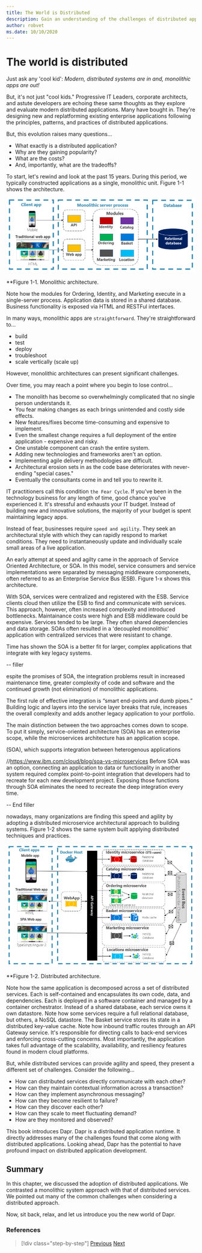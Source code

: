 ```yaml
---
title: The World is Distributed
description: Gain an understanding of the challenges of distributed applications
author: robvet
ms.date: 10/10/2020
---
```


# The world is distributed

Just ask any 'cool kid': *Modern, distributed systems are in and, monolithic apps are out!* 

But, it's not just "cool kids." Progressive IT Leaders, corporate architects, and astute developers are echoing these same thoughts as they explore and evaluate modern distributed applications. Many have bought in. They're designing new and replatforming existing enterprise applications following the principles, patterns, and practices of distributed applications.

But, this evolution raises many questions...

- What exactly is a distributed application?
- Why are they gaining popularity?
- What are the costs?
- And, importantly, what are the tradeoffs?

To start, let's rewind and look at the past 15 years. During this period, we typically constructed applications as a single, monolithic unit. Figure 1-1 shows the architecture.

![Monolithic architecture.](./media/monolithic-design.png)

**Figure 1-1. Monolithic architecture.

Note how the modules for Ordering, Identity, and Marketing execute in a single-server process. Application data is stored in a shared database. Business functionality is exposed via HTML and RESTFul interfaces.

In many ways, monolithic apps are `straightforward`. They're straightforward to...

 - build
 - test
 - deploy
 - troubleshoot
 - scale vertically (scale up)

However, monolithic architectures can present significant challenges. 

Over time, you may reach a point where you begin to lose control... 

 - The monolith has become so overwhelmingly complicated that no single person understands it.
 - You fear making changes as each brings unintended and costly side effects.
 - New features/fixes become time-consuming and expensive to implement. 
 - Even the smallest change requires a full deployment of the entire application - expensive and risky. 
 - One unstable component can crash the entire system.
 - Adding new technologies and frameworks aren't an option.
 - Implementing agile delivery methodologies are difficult.
 - Architectural erosion sets in as the code base deteriorates with never-ending "special cases."
 - Eventually the consultants come in and tell you to rewrite it.

IT practitioners call this condition `the Fear Cycle`. If you've been in the technology business for any length of time, good chance you've experienced it. It's stressful and exhausts your IT budget. Instead of building new and innovative solutions, the majority of your budget is spent maintaining legacy apps.

Instead of fear, businesses require `speed and agility`. They seek an architectural style with which they can rapidly respond to market conditions. They need to instantaneously update and individually scale small areas of a live application.

An early attempt at speed and agilty came in the approach of Service Oriented Architecture, or SOA. In this model, service consumers and service implementations were separated by messaging middleware componenets, often referred to as an Enterprise Service Bus (ESB). Figure 1-x shows this architecture.

With SOA, services were centralized and registered with the ESB. Service clients cloud then utilize the ESB to find and communicate with services. This approach, however, often increased complexity and introduced bottlenecks. Maintainance costs were high and ESB middleware could be expensive. Services tended to be large. They often shared dependencies and data storage. SOAs often resulted in a 'decoupled monolithic' application with centralized services that were resistant to change. 

Time has shown the SOA is a better fit for larger, complex applications that integrate with key legacy systems. 


-- filler  

espite the promises of SOA, the integration problems result in increased maintenance time, greater complexity of code and software and the continued growth (not elimination) of monolithic applications.

The first rule of effective integration is “smart end-points and dumb pipes.” Building logic and layers into the service layer breaks that rule, increases the overall complexity and adds another legacy application to your portfolio.


The main distinction between the two approaches comes down to scope. To put it simply, service-oriented architecture (SOA) has an enterprise scope, while the microservices architecture has an application scope.

(SOA), which supports integration between heterogenous applications 

//https://www.ibm.com/cloud/blog/soa-vs-microservices
Before SOA was an option, connecting an application to data or functionality in another system required complex point-to-point integration that developers had to recreate for each new development project. Exposing those functions through SOA eliminates the need to recreate the deep integration every time.

-- End filler

nowadays, many organizations are finding this speed and agility by adopting a distributed microservice architectural approach to building systems. Figure 1-2 shows the same system built applying distributed techniques and practices.

![Distributed architecture.](./media/distributed-design.png)

**Figure 1-2. Distributed architecture.

Note how the same application is decomposed across a set of distributed services. Each is self-contained and encapsulates its own code, data, and dependencies. Each is deployed in a software container and managed by a container orchestrator. Instead of a shared database, each service owns it own datastore. Note how some services require a full relational database, but others, a NoSQL datastore. The Basket service stores its state in a distributed key-value cache. Note how inbound traffic routes through an API Gateway service. It's responsible for directing calls to back-end services and enforcing cross-cutting concerns. Most importantly, the application takes full advantage of the scalability, availability, and resiliency features found in modern cloud platforms.

But, while distributed services can provide agility and speed, they present a different set of challenges. Consider the following... 

 - How can distributed services directly communicate with each other?
 - How can they maintain contextual information across a transaction?
 - How can they implement asynchronous messaging? 
 - How can they become resilient to failure?
 - How can they discover each other?
 - How can they scale to meet fluctuating demand?
 - How are they monitored and observed?
 
This book introduces Dapr. Dapr is a distributed application runtime. It directly addresses many of the challenges found that come along with distributed applications. Looking ahead, Dapr has the potential to have profound impact on distributed application development.

## Summary

In this chapter, we discussed the adoption of distributed applications. We contrasted a monolithic system approach with that of distributed services. We pointed out many of the common challenges when considering a distributed approach. 

Now, sit back, relax, and let us introduce you the new world of Dapr.

### References

>[!div class="step-by-step"]
>[Previous](index.md)
>[Next](index.md)
